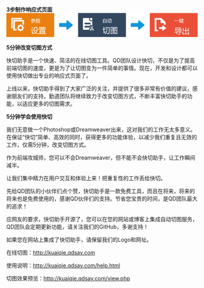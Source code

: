 <b>3步制作响应式页面</b>
<img src="resources/images/step.png">

<b>5分钟改变切图方式</b>

快切助手是一个快速、简洁的在线切图工具。QD团队设计快切，不仅是为了提高前端切图的速度，更是为了让切图变为一件简单的事情。现在，开发和设计都可以使用快切做出专业的响应式页面了。

上线以来，快切助手得到了大家广泛的关注，并提供了很多非常有价值的建议，感谢朋友们的支持，勤道团队将继续致力于改变切图方式，不断丰富快切助手的功能，以适应更多的切图需求。

<b>5分钟学会使用快切</b>

我们无意做一个Photoshop或Dreamweaver出来，这对我们的工作无太多意义。在保证“快切”简单、高效的同时，获得更多的功能体验，以减少我们重复且无效的工作，仅需5分钟，改变切图方式。

作为前端攻城师，您可以不会Dreamweaver，但不能不会快切助手，让工作瞬间减半。

让我们集中精力在用户交互和体验上来！把重复性的工作丢给快切。

先给QD团队的小伙伴们点个赞，快切助手是一款免费工具，而且在将来，将来的将来也是免费使用的，感谢QD伙伴们的支持。节省您宝贵的时间，是QD团队最大的追求！

应网友的要求，快切助手开源了，您可以在您的网站或博客上集成自动切图服务，QD团队会定期更新功能，请关注我们的GitHub，多谢支持！

如果您在网站上集成了快切助手，请保留我们的Logo和网址。

在线切图：http://kuaiqie.qdsay.com

使用说明：http://kuaiqie.qdsay.com/help.html

切图效果预览：http://kuaiqie.qdsay.com/view.php
